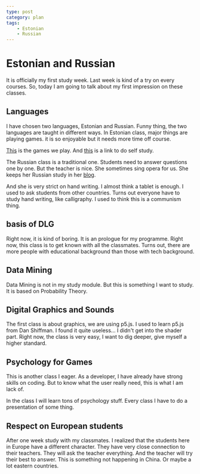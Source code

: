 ```yaml
---
type: post
category: plan
tags:
    - Estonian
    - Russian
---
```


# Estonian and Russian

It is officially my first study week. Last week is kind of a try on every courses. So, today I am going to talk about my first impression on these classes.

## Languages

I have chosen two languages, Estonian and Russian. Funny thing, the two languages are taught in different ways. In Estonian class, major things are playing games. it is so enjoyable but it needs more time off course. 

[This](https://padlet.com/lea_nilson/eesti_keel_a1-30sjkdyufd7fagr3) is the games we play. And [this](https://www.keeleklikk.ee) is a link to do self study.

The Russian class is a traditional one. Students need to answer questions one by one. But the teacher is nice. She sometimes sing opera for us. She keeps her Russian study in her [blog](https://leenaraudla.blogspot.com/). 

And she is very strict on hand writing. I almost think a tablet is enough. I used to ask students from other countries. Turns out everyone have to study hand writing, like calligraphy. I used to think this is a communism thing.

## basis of DLG

Right now, it is kind of boring. It is an prologue for my programme. Right now, this class is to get known with all the classmates. Turns out, there are more people with educational background than those with tech background.

## Data Mining

Data Mining is not in my study module. But this is something I want to study. It is based on Probability Theory. 

## Digital Graphics and Sounds

The first class is about graphics, we are using p5.js. I used to learn p5.js from Dan Shiffman. I found it quite useless... I didn't get into the shader part. Right now, the class is very easy, I want to dig deeper, give myself a higher standard.

## Psychology for Games

This is another class I eager. As a developer, I have already have strong skills on coding. But to know what the user really need, this is what I am lack of.

In the class I will learn tons of psychology stuff. Every class I have to do a presentation of some thing. 

## Respect on European students

After one week study with my classmates. I realized that the students here in Europe have a different character. They have very close connection to their teachers. They will ask the teacher everything. And the teacher will try their best to answer. This is something not happening in China. Or maybe a lot eastern countries.